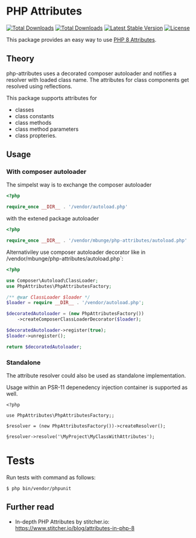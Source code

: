 # PHP Attributes

<a href="https://packagist.org/packages/mbunge/php-attributes"><img src="https://img.shields.io/packagist/php-v/mbunge/php-attributes" alt="Total Downloads"></a>
<a href="https://packagist.org/packages/mbunge/php-attributes"><img src="https://img.shields.io/packagist/dt/mbunge/php-attributes" alt="Total Downloads"></a>
<a href="https://packagist.org/packages/mbunge/php-attributes"><img src="https://img.shields.io/packagist/v/mbunge/php-attributes" alt="Latest Stable Version"></a>
<a href="https://packagist.org/packages/mbunge/php-attributes"><img src="https://img.shields.io/packagist/l/mbunge/php-attributes" alt="License"></a>

This package provides an easy way to use [PHP 8 Attributes](https://www.php.net/manual/en/language.attributes.php).

## Theory

php-attributes uses a decorated composer autoloader and notifies a resolver with loaded class name.
The attributes for class components get resolved using reflections.

This package supports attributes for 

 - classes
 - class constants 
 - class methods 
 - class method parameters
 - class propteries.

## Usage

### With composer autoloader

The simpelst way is to exchange the composer autoloader

```php
<?php

require_once __DIR__ . '/vendor/autoload.php'
```

with the extened package autoloader

```php
<?php

require_once __DIR__ . '/vendor/mbunge/php-attributes/autoload.php'
```

Alternativiley use composer autoloader decorator like in /vendor/mbunge/php-attributes/autoload.php`:

```php
<?php

use Composer\Autoload\ClassLoader;
use PhpAttributes\PhpAttributesFactory;

/** @var ClassLoader $loader */
$loader = require __DIR__ . '/vendor/autoload.php';

$decoratedAutoloader = (new PhpAttributesFactory())
    ->createComposerClassLoaderDecorator($loader);

$decoratedAutoloader->register(true);
$loader->unregister();

return $decoratedAutoloader;
```

### Standalone

The attribute resolver could also be used as standalone implementation. 

Usage within an PSR-11 depenedency injection container is supported as well.

```
<?php

use PhpAttributes\PhpAttributesFactory;;

$resolver = (new PhpAttributesFactory())->createResolver();

§resolver->resolve('\MyProject\MyClassWithAttributes');

```

# Tests

Run tests with command as follows:

```
$ php bin/vendor/phpunit
```

## Further read

- In-depth PHP Attributes by stitcher.io: https://www.stitcher.io/blog/attributes-in-php-8



